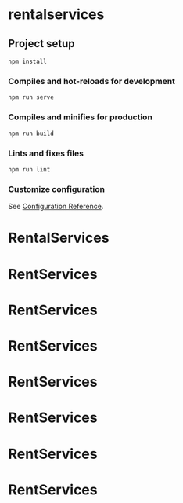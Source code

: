 # rentalservices

## Project setup
```
npm install
```

### Compiles and hot-reloads for development
```
npm run serve
```

### Compiles and minifies for production
```
npm run build
```

### Lints and fixes files
```
npm run lint
```

### Customize configuration
See [Configuration Reference](https://cli.vuejs.org/config/).
# RentalServices
# RentServices
# RentServices
# RentServices
# RentServices
# RentServices
# RentServices
# RentServices
